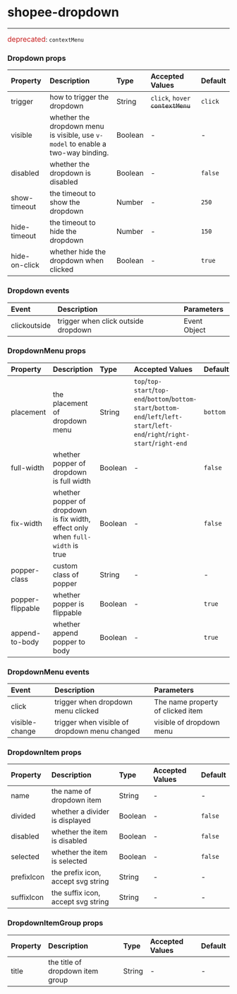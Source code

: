 # shopee-dropdown
---
<font color=#c92222 size=3>deprecated</font>: `contextMenu`

### Dropdown props
| Property | Description | Type | Accepted Values | Default |
|:--|:--|:--|:--|:--|
| trigger | how to trigger the dropdown | String | `click`, `hover` ~~`contextMenu`~~ | `click` |
| visible | whether the dropdown menu is visible, use `v-model` to enable a two-way binding. | Boolean | - | - |
| disabled | whether the dropdown is disabled | Boolean | - | `false` |
| show-timeout | the timeout to show the dropdown | Number | - | `250` |
| hide-timeout | the timeout to hide the dropdown | Number | - | `150` |
| hide-on-click | whether hide the dropdown when clicked | Boolean | - | `true` |

### Dropdown events
| Event | Description | Parameters |
|:--|:--|:--|
| clickoutside | trigger when click outside dropdown | Event Object |

### DropdownMenu props
| Property | Description | Type | Accepted Values | Default |
|:--|:--|:--|:--|:--|
| placement | the placement of dropdown menu | String | `top`/`top-start`/`top-end`/`bottom`/`bottom-start`/`bottom-end`/`left`/`left-start`/`left-end`/`right`/`right-start`/`right-end` | `bottom` |
| full-width | whether popper of dropdown is full width | Boolean | - | `false` |
| fix-width | whether popper of dropdown is fix width, effect only when `full-width` is true| Boolean | - | `false` |
| popper-class | custom class of popper | String | - | - |
| popper-flippable | whether popper is flippable | Boolean | - | `true` |
| append-to-body | whether append popper to body | Boolean | - | `true` |

### DropdownMenu events
| Event | Description | Parameters |
|:--|:--|:--|
| click | trigger when dropdown menu clicked | The name property of clicked item |
| visible-change | trigger when visible of dropdown menu changed | visible of dropdown menu |

### DropdownItem props
| Property | Description | Type | Accepted Values | Default |
|:--|:--|:--|:--|:--|
| name | the name of dropdown item | String | - | - |
| divided | whether a divider is displayed | Boolean | - | `false` |
| disabled | whether the item is disabled | Boolean | - | `false` |
| selected | whether the item is selected | Boolean | - | `false` |
| prefixIcon | the prefix icon, accept svg string | String | - | - |
| suffixIcon | the suffix icon, accept svg string | String | - | - |

### DropdownItemGroup props
| Property | Description | Type | Accepted Values | Default |
|:--|:--|:--|:--|:--|
| title | the title of dropdown item group | String | - | - |
